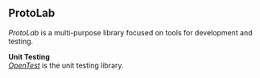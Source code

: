 ## ProtoLab  

*ProtoLab* is a multi-purpose library focused on tools for development and testing.  

**Unit Testing**  
[*OpenTest*](https://github.com/TheBadkraft/ProtoLab/blob/main/wiki/opentest.md) is the unit testing library.
